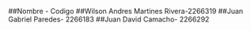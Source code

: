 ##Nombre - Codigo
##Wilson Andres Martines Rivera-2266319
##Juan Gabriel Paredes- 2266183
##Juan David Camacho- 2266292

